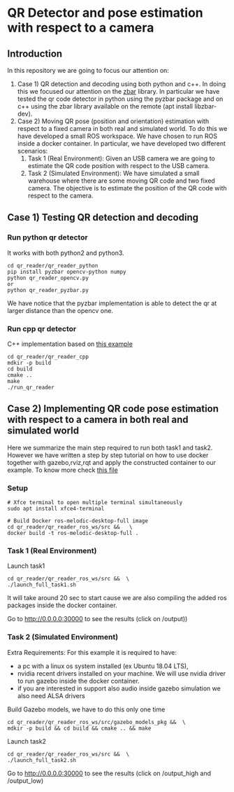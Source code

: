 # QR Detector and pose estimation with respect to a camera

## Introduction

 In this repository we are going to focus our attention on:

1. Case 1) QR detection and decoding using both python and c++. In doing this we focused our attention on the [zbar](http://zbar.sourceforge.net/) library.  In particular we have tested the qr code detector in python using the pyzbar package and on c++ using the zbar library available on the remote (apt install libzbar-dev).
2. Case 2) Moving QR pose (position and orientation) estimation with respect to a fixed camera  in both real and simulated world. To do this we have developed a small ROS workspace. We have chosen to run ROS  inside a docker container. In particular, we have developed two different scenarios:
    1.  Task 1 (Real Environment): Given an USB camera we are going to estimate the QR code position with respect to the USB camera.
    2.  Task 2 (Simulated Environment): We have simulated a small warehouse where there are some moving QR code and two fixed camera. The objective is to estimate the position of the QR code with respect to the camera. 

## Case 1) Testing QR detection and decoding

### Run python qr detector
It works with both python2 and python3. 

```
cd qr_reader/qr_reader_python
pip install pyzbar opencv-python numpy 
python qr_reader_opencv.py
or
python qr_reader_pyzbar.py
```
We have notice that the pyzbar implementation is able to detect the qr at larger distance than the opencv one. 

### Run cpp qr detector
C++ implementation based on [this example](https://www.learnopencv.com/opencv-qr-code-scanner-c-and-python/)
```
cd qr_reader/qr_reader_cpp
mdkir -p build
cd build
cmake ..
make
./run_qr_reader
```

## Case 2) Implementing  QR code pose estimation with respect to a camera in both real and simulated world

Here we summarize the main step required to run both task1 and task2. However we have written a step by step tutorial on how to use docker together with gazebo,rviz,rqt and apply the constructed container to our example. To know more check [this file](qr_reader_ros_ws/src/instructions.md)

### Setup

```
# Xfce terminal to open multiple terminal simultaneously
sudo apt install xfce4-terminal

# Build Docker ros-melodic-desktop-full image
cd qr_reader/qr_reader_ros_ws/src &&   \
docker build -t ros-melodic-desktop-full .
```

###  Task 1 (Real Environment)

Launch task1
```
cd qr_reader/qr_reader_ros_ws/src &&  \
./launch_full_task1.sh
```
It will take around 20 sec to start cause we are also compiling the added ros packages inside the docker container.

Go to http://0.0.0.0:30000 to see the results (click on /output))

###  Task 2 (Simulated Environment)

Extra Requirements: For this example it is required to have:

* a pc with a linux os system installed (ex Ubuntu 18.04 LTS), 
* nvidia recent drivers installed on your machine. We will use nvidia driver to run gazebo inside the docker container.
* if you are interested in support also audio inside gazebo simulation we also need ALSA drivers

Build Gazebo models, we have to do this only one time
```
cd qr_reader/qr_reader_ros_ws/src/gazebo_models_pkg &&  \
mdkir -p build && cd build && cmake .. && make 
```

Launch task2
```
cd qr_reader/qr_reader_ros_ws/src &&  \
./launch_full_task2.sh
```

Go to http://0.0.0.0:30000 to see the results (click on /output_high and /output_low)
